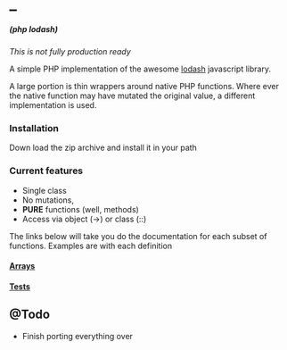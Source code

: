 # _  
##### (php lodash)

*This is not fully production ready*

A simple PHP implementation of the awesome [lodash](https://https://lodash.com/docs)
javascript library.

A large portion is thin wrappers around native PHP functions. Where ever the native
function may have mutated the original value, a different implementation is used.

### Installation
Down load the zip archive and install it in your path

### Current features
- Single class
- No mutations,
- **PURE** functions (well, methods)
- Access via object (->) or class (::)

The links below will take you do the documentation for each subset of functions.
Examples are with each definition

#### [Arrays](/docs/arrays.md)
#### [Tests](/docs/tests.md)

## @Todo
- Finish porting everything over
